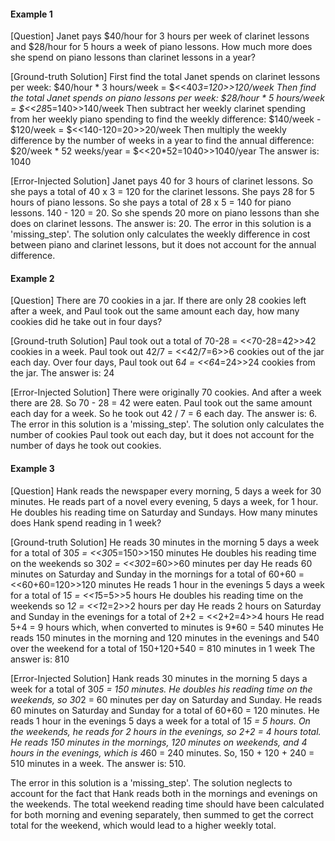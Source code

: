 #### Example 1

[Question]
Janet pays $40/hour for 3 hours per week of clarinet lessons and $28/hour for 5 hours a week of piano lessons. How much more does she spend on piano lessons than clarinet lessons in a year?

[Ground-truth Solution]
First find the total Janet spends on clarinet lessons per week: $40/hour * 3 hours/week = $<<40*3=120>>120/week
Then find the total Janet spends on piano lessons per week: $28/hour * 5 hours/week = $<<28*5=140>>140/week
Then subtract her weekly clarinet spending from her weekly piano spending to find the weekly difference: $140/week - $120/week = $<<140-120=20>>20/week
Then multiply the weekly difference by the number of weeks in a year to find the annual difference: $20/week * 52 weeks/year = $<<20*52=1040>>1040/year
The answer is: 1040

[Error-Injected Solution]
Janet pays 40 for 3 hours of clarinet lessons. So she pays a total of 40 x 3 = 120 for the clarinet lessons. She pays 28 for 5 hours of piano lessons. So she pays a total of 28 x 5 = 140 for piano lessons. 140 - 120 = 20. So she spends 20 more on piano lessons than she does on clarinet lessons. The answer is: 20.
<explanation>The error in this solution is a 'missing_step'. The solution only calculates the weekly difference in cost between piano and clarinet lessons, but it does not account for the annual difference. </explanation>

#### Example 2

[Question]
There are 70 cookies in a jar. If there are only 28 cookies left after a week, and Paul took out the same amount each day, how many cookies did he take out in four days?

[Ground-truth Solution]
Paul took out a total of 70-28 = <<70-28=42>>42 cookies in a week.
Paul took out 42/7 = <<42/7=6>>6 cookies out of the jar each day.
Over four days, Paul took out 6*4 = <<6*4=24>>24 cookies from the jar.
The answer is: 24

[Error-Injected Solution]
There were originally 70 cookies. And after a week there are 28. So 70 - 28 = 42 were eaten. Paul took out the same amount each day for a week. So he took out 42 / 7 = 6 each day. The answer is: 6.
<explanation>The error in this solution is a 'missing_step'. The solution only calculates the number of cookies Paul took out each day, but it does not account for the number of days he took out cookies. </explanation>

#### Example 3

[Question]
Hank reads the newspaper every morning, 5 days a week for 30 minutes.  He reads part of a novel every evening, 5 days a week, for 1 hour.  He doubles his reading time on Saturday and Sundays.  How many minutes does Hank spend reading in 1 week?

[Ground-truth Solution]
He reads 30 minutes in the morning 5 days a week for a total of 30*5 = <<30*5=150>>150 minutes
He doubles his reading time on the weekends so 30*2 = <<30*2=60>>60 minutes per day
He reads 60 minutes on Saturday and Sunday in the mornings for a total of 60+60 = <<60+60=120>>120 minutes
He reads 1 hour in the evenings 5 days a week for a total of 1*5 = <<1*5=5>>5 hours
He doubles his reading time on the weekends so 1*2 = <<1*2=2>>2 hours per day
He reads 2 hours on Saturday and Sunday in the evenings for a total of 2+2 = <<2+2=4>>4 hours
He read 5+4 = 9 hours which, when converted to minutes is 9*60 = 540 minutes
He reads 150 minutes in the morning and 120 minutes in the evenings and 540 over the weekend for a total of 150+120+540 = 810 minutes in 1 week
The answer is: 810

[Error-Injected Solution]
Hank reads 30 minutes in the morning 5 days a week for a total of 30*5 = 150 minutes. He doubles his reading time on the weekends, so 30*2 = 60 minutes per day on Saturday and Sunday. He reads 60 minutes on Saturday and Sunday for a total of 60+60 = 120 minutes. He reads 1 hour in the evenings 5 days a week for a total of 1*5 = 5 hours. On the weekends, he reads for 2 hours in the evenings, so 2+2 = 4 hours total. He reads 150 minutes in the mornings, 120 minutes on weekends, and 4 hours in the evenings, which is 4*60 = 240 minutes. So, 150 + 120 + 240 = 510 minutes in a week. 
The answer is: 510.

<explanation>The error in this solution is a 'missing_step'. The solution neglects to account for the fact that Hank reads both in the mornings and evenings on the weekends. The total weekend reading time should have been calculated for both morning and evening separately, then summed to get the correct total for the weekend, which would lead to a higher weekly total. </explanation>
